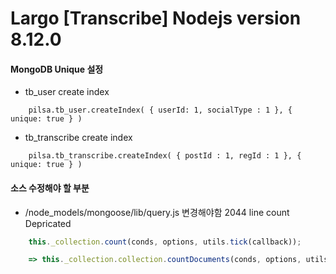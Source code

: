 # Largo [Transcribe] Nodejs version 8.12.0







#### MongoDB Unique 설정
* tb_user create index
 
```
	pilsa.tb_user.createIndex( { userId: 1, socialType : 1 }, { unique: true } )
```

* tb_transcribe create index
 
```
	pilsa.tb_transcribe.createIndex( { postId : 1, regId : 1 }, { unique: true } )
```







#### 소스 수정해야 할 부분
* /node_models/mongoose/lib/query.js 변경해야함 2044 line count Depricated


```javascript
	this._collection.count(conds, options, utils.tick(callback));

	=> this._collection.collection.countDocuments(conds, options, utils.tick(callback));